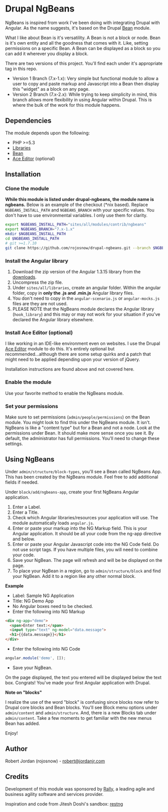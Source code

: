 # Drupal NgBeans
NgBeans is inspired from work I've been doing with integrating Drupal with 
Angular. As the name suggests, it's based on the Drupal 
<a href="https://www.drupal.org/project/bean" target="_blank">Bean</a> module.

What I like about Bean is it's versatility. A Bean is not a block or node.
Bean is it's own entity and all the goodness that comes with it. Like, setting
permissions on a specific Bean. A Bean can be displayed as a block so you can 
add it wherever you display a block.

There are two versions of this project. You'll find each under it's
appropriate tag in this repo.

- Version 1 Branch (7.x-1.x): Very simple but functional module to allow a user to copy
and paste markup and Javascript into a Bean then display this "widget" as a block
on any page.
- Version 2 Branch (7.x-2.x): While trying to keep simplicity in mind, this 
branch allows more flexibility in using Angular within Drupal. This is where
the bulk of the work for this module happens.

## Dependencies
The module depends upon the following:

- PHP >=5.3
- <a href="https://www.drupal.org/project/libraries" target="_blank">Libraries</a>
- <a href="https://www.drupal.org/project/bean" target="_blank">Bean<a/>
- <a href="https://www.drupal.org/project/ace_editor" target="_blank">Ace Editor</a> (optional)

## Installation

### Clone the module
**While this module is listed under drupal-ngbeans, the module name is ngbeans.**
Below is an example of the checkout (*nix based). Replace `NGBEANS_INSTALL_PATH` 
and `NGBEANS_BRANCH` with your specific values. 
You don't have to use environmental variables. I only use them for clarity.

```bash
export NGBEANS_INSTALL_PATH="sites/all/modules/contrib/ngbeans"
export NGBEANS_BRANCH="7.x-1.x"
mkdir $NGBEANS_INSTALL_PATH
cd $NGBEANS_INSTALL_PATH
# git >=1.7.10
git clone https://github.com/rojosnow/drupal-ngbeans.git --branch $NGBEANS_BRANCH .
```

### Install the Angular library
1. Download the zip version of the Angular 1.3.15 library from the 
<a href="https://angularjs.org" target="_blank">downloads</a>.
2. Uncompress the zip file.
3. Under `sites/all/libraries`, create an angular folder. Within the angular folder,
copy in **only the .js and .min.js** Angular library files.
4. You don't need to copy in the `angular-scenario.js` or `angular-mocks.js` files
are they are not used.
5. PLEASE NOTE that the NgBeans module declares the Angular library (`hook_library`) and this 
may or may not work for your situation if you've declared the Angular library
elsewhere.

### Install Ace Editor (optional)
I like working in an IDE-like environment even on websites. I use the Drupal
<a href="https://www.drupal.org/project/ace_editor" target="_blank">Ace Editor</a> 
module to do this. It's entirely optional but recommended...although there are some
setup quirks and a patch that might need to be applied depending upon your 
version of jQuery.

Installation instructions are found above and not covered here.

### Enable the module
Use your favorite method to enable the NgBeans module.

### Set your permissions
Make sure to set permissions (`admin/people/permissions`) on the Bean module. 
You might look to find this under the NgBeans module. It isn't. NgBeans is 
like a "content type" but for a Bean and not a node. Look at the permissions
under Bean. It should make more sense once you see it. By default, the administrator has full
permissions. You'll need to change these settings.

## Using NgBeans
Under `admin/structure/block-types`, you'll see a Bean called NgBeans App. This has
been created by the NgBeans module. Feel free to add additional fields if needed.

Under `block/add/ngbeans-app`, create your first NgBeans Angular application.

1. Enter a Label.
2. Enter a Title.
3. Check which Angular libraries/resources your application will use. The module automatically
loads `angular.js`.
4. Enter or paste your markup into the NG Markup field. This is your Angular application.
It should be all your code from the ng-app directive and below.
5. Enter or paste your Angular Javascript code into the NG Code field. Do not use
script tags. If you have multiple files, you will need to combine your code.
6. Save your NgBean. The page will refresh and will be be displayed on the page.
7. To place your NgBean in a region, go to `admin/structure/block` and find your
NgBean. Add it to a region like any other normal block.

**Example**

- Label: Sample NG Application
- Title: NG Demo App
- No Angular boxes need to be checked.
- Enter the following into NG Markup<br>
```html
<div ng-app="demo">
  <span>Enter text:</span>
  <input type="text" ng-model="data.message">
  <h1>{{data.message}}</h1>
</div>
```
- Enter the following into NG Code<br>
```Javascript
angular.module('demo', []);
```
- Save your NgBean.

On the page displayed, the text you entered will be displayed below the text 
box. Congrats! You've made your first Angular application with Drupal.

**Note on "blocks"**

I realize the use of the word "block" is confusing since blocks now refer to
Drupal core blocks and Bean blocks. You'll see Block menu options under
`admin/content` and `admin/structure`. And, there is a new Blocks tab under `admin/content`.
Take a few moments to get familiar with the new menus Bean has added.

Enjoy!

## Author
Robert Jordan (rojosnow) - robert@jordanjr.com


## Credits
Development of this module was sponsored by 
<a href="https://www.rallydev.com" target="_blank">Rally</a>, a 
leading agile and business agility software and services provider.

Inspiration and code from Jitesh Doshi's 
sandbox: <a href="https://www.drupal.org/sandbox/jitesh_doshi/2125941" target="_blank">restng</a>
